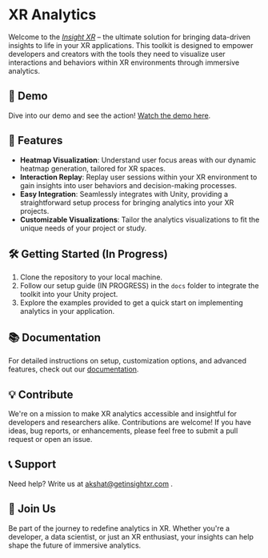 # XR Analytics

Welcome to the [*Insight XR*](www.getinsightxr.com) – the ultimate solution for bringing data-driven insights to life in your XR applications. This toolkit is designed to empower developers and creators with the tools they need to visualize user interactions and behaviors within XR environments through immersive analytics.

## 🚀 Demo

Dive into our demo and see the action! [Watch the demo here](https://youtu.be/04re3gGllHU).

## 🌟 Features

- **Heatmap Visualization**: Understand user focus areas with our dynamic heatmap generation, tailored for XR spaces.
- **Interaction Replay**: Replay user sessions within your XR environment to gain insights into user behaviors and decision-making processes.
- **Easy Integration**: Seamlessly integrates with Unity, providing a straightforward setup process for bringing analytics into your XR projects.
- **Customizable Visualizations**: Tailor the analytics visualizations to fit the unique needs of your project or study.

## 🛠 Getting Started (In Progress)

1. Clone the repository to your local machine.
2. Follow our setup guide (IN PROGRESS) in the `docs` folder to integrate the toolkit into your Unity project. 
3. Explore the examples provided to get a quick start on implementing analytics in your application.

## 📚 Documentation

For detailed instructions on setup, customization options, and advanced features, check out our [documentation](https://insightxr.gitbook.io/insight-xr/).

## 💡 Contribute

We're on a mission to make XR analytics accessible and insightful for developers and researchers alike. Contributions are welcome! If you have ideas, bug reports, or enhancements, please feel free to submit a pull request or open an issue.

## 📞 Support

Need help? Write us at akshat@getinsightxr.com .

## 🙌 Join Us

Be part of the journey to redefine analytics in XR. Whether you're a developer, a data scientist, or just an XR enthusiast, your insights can help shape the future of immersive analytics.
